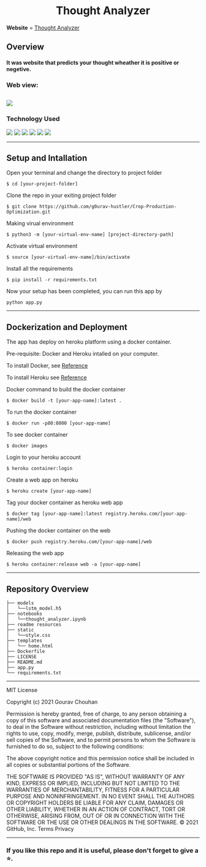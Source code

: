 <h1 align = 'center' >Thought Analyzer  </h1>

**Website** = [Thought Analyzer](https://thought-analyzer.herokuapp.com/)

## Overview 
#### It was website that predicts your thought wheather it is positive or negetive.

### Web view:
![](https://github.com/g0urav-hustler/Thought-Analyzer/blob/master/readme%20resources/web%20image.png)
----------------------------
### Technology Used 
![](https://img.shields.io/badge/Python-3.7-blue.svg)
![](https://img.shields.io/badge/TF-2.6.0-blue.svg)
![](https://img.shields.io/badge/NLTK-3.6.3-blue.svg)
![](https://img.shields.io/badge/Flask-1.1.1-blue.svg)
![](https://img.shields.io/badge/Docker-20.10.12-blue.svg)
![](https://img.shields.io/badge/Heroku-7.59.1-blue.svg)

----------------------------
## Setup and Intallation

Open your terminal and change the directory to project folder
```
$ cd [your-project-folder]
```
Clone the repo in your exiting project folder
```
$ git clone https://github.com/g0urav-hustler/Crop-Production-Optimization.git
```
Making virual environment 
```
$ python3 -m [your-virtual-env-name] [project-directory-path]
```
Activate virtual environment 
```
$ source [your-virtual-env-name]/bin/activate
```
Install all the requirements
```
$ pip install -r requirements.txt
```
Now your setup has been completed, you can run this app by
```
python app.py
```
----------------------------
## Dockerization and Deployment
The app has deploy on heroku platform using a docker container.

Pre-requisite: Docker and Heroku intalled on your computer.

To install Docker, see [Reference](https://runnable.com/docker/getting-started/)

To install Heroku see [Reference](https://devcenter.heroku.com/articles/heroku-cli)

Docker command to build the docker container
```
$ docker build -t [your-app-name]:latest .
 ```
To run the docker container
``` 
$ docker run -p80:8000 [your-app-name]
```
To see docker container 
```
$ docker images
```
Login to your heroku account
```
$ heroku container:login
```
Create a web app on heroku
```
$ heroku create [your-app-name]
```
Tag your docker container as heroku web app
```
$ docker tag [your-app-name]:latest registry.heroku.com/[your-app-name]/web
```
Pushing the docker container on the web
```
$ docker push registry.heroku.com/[your-app-name]/web
```
Releasing the web app
```
$ heroku container:release web -a [your-app-name]
```

----------------------------
## Repository Overview
```
├── models
│   └──lstm_model.h5
├── notebooks 
│   └──thought_analyzer.ipynb
├── readme resources
├── static 
│   └──style.css
├── templates
│   └── home.html
├── Dockerfile
├── LICENSE
├── README.md
├── app.py
└── requirements.txt
```
----------------------------
MIT License

Copyright (c) 2021 Gourav Chouhan

Permission is hereby granted, free of charge, to any person obtaining a copy of this software and associated documentation files (the "Software"), to deal in the Software without restriction, including without limitation the rights to use, copy, modify, merge, publish, distribute, sublicense, and/or sell
copies of the Software, and to permit persons to whom the Software is
furnished to do so, subject to the following conditions:

The above copyright notice and this permission notice shall be included in all
copies or substantial portions of the Software.

THE SOFTWARE IS PROVIDED "AS IS", WITHOUT WARRANTY OF ANY KIND, EXPRESS OR
IMPLIED, INCLUDING BUT NOT LIMITED TO THE WARRANTIES OF MERCHANTABILITY,
FITNESS FOR A PARTICULAR PURPOSE AND NONINFRINGEMENT. IN NO EVENT SHALL THE
AUTHORS OR COPYRIGHT HOLDERS BE LIABLE FOR ANY CLAIM, DAMAGES OR OTHER
LIABILITY, WHETHER IN AN ACTION OF CONTRACT, TORT OR OTHERWISE, ARISING FROM,
OUT OF OR IN CONNECTION WITH THE SOFTWARE OR THE USE OR OTHER DEALINGS IN THE
SOFTWARE.
© 2021 GitHub, Inc.
Terms
Privacy

----------------------------

### If you like this repo and it is useful, please don't forget to give a ⭐.
